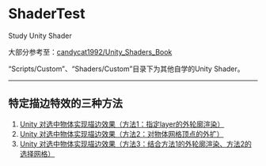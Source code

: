 # ShaderTest
Study Unity Shader

大部分参考至：[candycat1992/Unity_Shaders_Book](candycat1992/Unity_Shaders_Book)

“Scripts/Custom”、“Shaders/Custom”目录下为其他自学的Unity Shader。

----

## 特定描边特效的三种方法
 1. [Unity 对选中物体实现描边效果（方法1：指定layer的外轮廓渲染）](http://blog.csdn.net/l773575310/article/details/78701756)
 2. [Unity 对选中物体实现描边效果（方法2：对物体网格顶点的外扩）](http://blog.csdn.net/l773575310/article/details/78714406)
 3. [Unity 对选中物体实现描边效果（方法3：结合方法1的外轮廓渲染、方法2的选择网格）](http://blog.csdn.net/l773575310/article/details/78729906)
 
